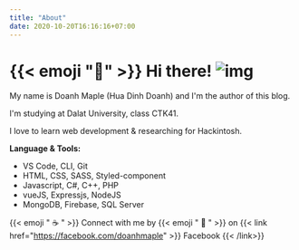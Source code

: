 ```yaml
---
title: "About"
date: 2020-10-20T16:16:16+07:00
---
```


#  {{< emoji ":wave:" >}} Hi there! ![img](https://user-images.githubusercontent.com/5679180/79618120-0daffb80-80be-11ea-819e-d2b0fa904d07.gif)

My name is Doanh Maple (Hua Dinh Doanh) and I'm the author of this blog. 

I'm studying at Dalat University, class CTK41.

I love to learn web development & researching for Hackintosh.

**Language & Tools:**
  - VS Code, CLI, Git
  - HTML, CSS, SASS, Styled-component
  - Javascript, C#, C++, PHP
  - vueJS, Expressjs, NodeJS
  - MongoDB, Firebase, SQL Server

{{< emoji " :coffee: " >}} Connect with me by {{< emoji " :love_letter: " >}} on {{< link href="https://facebook.com/doanhmaple" >}} Facebook {{< /link>}}